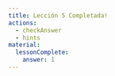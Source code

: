 ```yaml
---
title: Lección 5 Completada!
actions:
  - checkAnswer
  - hints
material:
  lessonComplete:
    answer: 1
---
```

